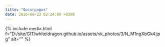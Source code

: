 ```yaml
---
title: "Фотография"
date: 2016-06-23 02:24:00 +0300
---
```



{% include media.html f="D:/site/GiT/whiteldragon.github.io/assets/vk_photos/3/N_M1ngXbGk4.jpg" alt="" %}
